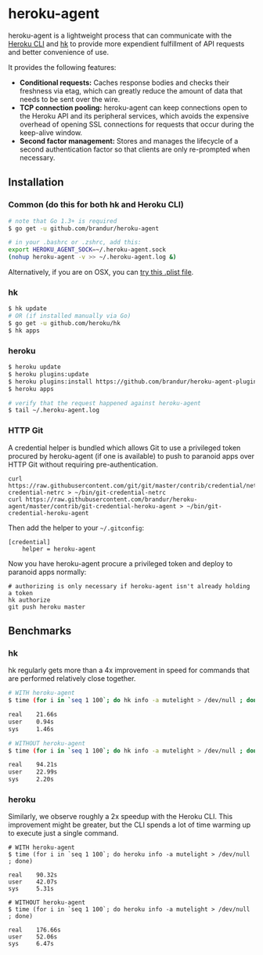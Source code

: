 # heroku-agent

heroku-agent is a lightweight process that can communicate with the [Heroku CLI](https://github.com/heroku/heroku) and [hk](https://github.com/heroku/hk) to provide more expendient fulfillment of API requests and better convenience of use.

It provides the following features:

* **Conditional requests:** Caches response bodies and checks their freshness via etag, which can greatly reduce the amount of data that needs to be sent over the wire.
* **TCP connection pooling:** heroku-agent can keep connections open to the Heroku API and its peripheral services, which avoids the expensive overhead of opening SSL connections for requests that occur during the keep-alive window.
* **Second factor management:** Stores and manages the lifecycle of a second authentication factor so that clients are only re-prompted when necessary.

## Installation

### Common (do this for both hk and Heroku CLI)

``` bash
# note that Go 1.3+ is required
$ go get -u github.com/brandur/heroku-agent

# in your .bashrc or .zshrc, add this:
export HEROKU_AGENT_SOCK=~/.heroku-agent.sock
(nohup heroku-agent -v >> ~/.heroku-agent.log &)
```

Alternatively, if you are on OSX, you can [try this .plist file](https://gist.github.com/dpiddy/9130e67ec24862706516).

### hk

``` bash
$ hk update
# OR (if installed manually via Go)
$ go get -u github.com/heroku/hk
$ hk apps
```

### heroku

``` bash
$ heroku update
$ heroku plugins:update
$ heroku plugins:install https://github.com/brandur/heroku-agent-plugin
$ heroku apps

# verify that the request happened against heroku-agent
$ tail ~/.heroku-agent.log
```

### HTTP Git

A credential helper is bundled which allows Git to use a privileged token procured by heroku-agent (if one is available) to push to paranoid apps over HTTP Git without requiring pre-authentication.

```
curl https://raw.githubusercontent.com/git/git/master/contrib/credential/netrc/git-credential-netrc > ~/bin/git-credential-netrc
curl https://raw.githubusercontent.com/brandur/heroku-agent/master/contrib/git-credential-heroku-agent > ~/bin/git-credential-heroku-agent
```

Then add the helper to your `~/.gitconfig`:

```
[credential]
	helper = heroku-agent
```

Now you have heroku-agent procure a privileged token and deploy to paranoid apps normally:

```
# authorizing is only necessary if heroku-agent isn't already holding a token
hk authorize
git push heroku master
```

## Benchmarks

### hk

hk regularly gets more than a 4x improvement in speed for commands that are performed relatively close together.

``` bash
# WITH heroku-agent
$ time (for i in `seq 1 100`; do hk info -a mutelight > /dev/null ; done)

real    21.66s
user    0.94s
sys     1.46s

# WITHOUT heroku-agent
$ time (for i in `seq 1 100`; do hk info -a mutelight > /dev/null ; done)

real    94.21s
user    22.99s
sys     2.20s
```

### heroku

Similarly, we observe roughly a 2x speedup with the Heroku CLI. This improvement might be greater, but the CLI spends a lot of time warming up to execute just a single command.

```
# WITH heroku-agent
$ time (for i in `seq 1 100`; do heroku info -a mutelight > /dev/null ; done)

real    90.32s
user    42.07s
sys     5.31s

# WITHOUT heroku-agent
$ time (for i in `seq 1 100`; do heroku info -a mutelight > /dev/null ; done)

real    176.66s
user    52.06s
sys     6.47s
```
